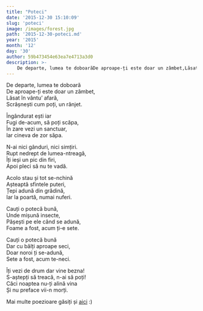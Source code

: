 ```yaml
---
title: "Poteci"
date: '2015-12-30 15:10:09'
slug: 'poteci'
image: /images/forest.jpg
path: '2015-12-30-poteci.md'
year: '2015'
month: '12'
day: '30'
author: 59b473454e63ea7e4713a3d0
description: >-
    De departe, lumea te doboarăDe aproape-ți este doar un zâmbet,Lăsat în vântu’ afară,Scrâșnești cum poți, un rânjet.Îngândurat ești iarFugi de-acum, să poți scăpa,În zare vezi un sanctuar,Iar ci
---
```

<div class="kg-card-markdown"><p>De departe, lumea te doboară<br />
De aproape-ți este doar un zâmbet,<br />
Lăsat în vântu’ afară,<br />
Scrâșnești cum poți, un rânjet.</p>
<p>Îngândurat ești iar<br />
Fugi de-acum, să poți scăpa,<br />
În zare vezi un sanctuar,<br />
Iar cineva de zor săpa.</p>
<p>N-ai nici gânduri, nici simțiri.<br />
Rupt nedrept de lumea-ntreagă,<br />
Îți ieși un pic din firi,<br />
Apoi pleci să nu te vadă.</p>
<p>Acolo stau și tot se-nchină<br />
Așteaptă sfintele puteri,<br />
Țepi adună din grădină,<br />
Iar la poartă, numai nuferi.</p>
<p>Cauți o potecă bună,<br />
Unde mișună insecte,<br />
Pășești pe ele când se adună,<br />
Foame a fost, acum ți-e sete.</p>
<p>Cauți o potecă bună<br />
Dar cu bălți aproape seci,<br />
Doar noroi ți se-adună,<br />
Sete a fost, acum te-neci.</p>
<p>Îți vezi de drum dar vine bezna!<br />
S-aștepți să treacă, n-ai să poți!<br />
Căci noaptea nu-ți alină vina<br />
Și nu preface vii-n morți.</p>
<p>Mai multe poezioare găsiți și <a href="http://poetii-nostri.ro/soulmatters-poezii-user-566/">aici</a> :)</p>
</div>
    